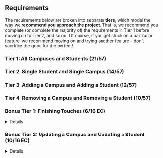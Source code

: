 ## Requirements

The requirements below are broken into separate **tiers**, which model the way we **recommend you approach the project**. That is, we recommend you complete (or complete the majority of) the requirements in Tier 1 before moving on to Tier 2, and so on. Of course, if you get stuck on a particular feature, we recommend moving on and trying another feature - don't sacrifice the good for the perfect!

### Tier 1: All Campuses and Students (21/57)

<!-- <details>

#### Backend

- [ ] Write a `campuses` model with the following information:
  - [ ] name - not empty or null
  - [ ] imageUrl - with a default value
  - [ ] address - not empty or null
  - [ ] description - extremely large text
- [ ] Write a `students` model with the following information:
  - [ ] firstName - not empty or null
  - [ ] lastName - not empty or null
  - [ ] email - not empty or null; must be a valid email
  - [ ] imageUrl - with a default value
  - [ ] gpa - decimal between 0.0 and 4.0
- [ ] Students may be associated with at most one campus. Likewise, campuses may be associated with many students

- [ ] Write a route to serve up all students
- [ ] Write a route to serve up all campuses

#### Frontend
- [ ] Write a campuses sub-reducer to manage campuses in your Redux store
- [ ] Write a students sub-reducer to manage students in your Redux store
- [ ] Write a component to display a list of all campuses (just their names and images)
- [ ] Write a component to display a list of all students (just their names)
- [ ] Display the all-campuses component when the url matches `/campuses`
- [ ] Display the all-students component when the url matches `/students`
- [ ] Add links to the navbar that can be used to navigate to the all-campuses view and the all-students view

Congrats! You have completed your first vertical slice! Make sure to `commit -m "Feature: Get All Campuses and Students"` before moving on (see `RUBRIC.md` - points are awarded/deducted for a proper git workflow)!

</details> -->

### Tier 2: Single Student and Single Campus (14/57)

<!-- <details>

#### Backend

- [ ] Write a route to serve up a single campus (based on its id), _including that campuses' students_
- [ ] Write a route to serve up a single student (based on their id), _including that student's campus_

#### Frontend
- [ ] Write a component to display a single campus with the following information:
  - [ ] The campus's name, image, address and description
  - [ ] A list of the names of all students in that campus (or a helpful message if it doesn't have any students)
- [ ] Display the appropriate campus's info when the url matches `/campuses/:campusId`
- [ ] Clicking on a campus from the all-campuses view should navigate to show that campus in the single-campus view

- [ ] Write a component to display a single student with the following information:
  - [ ] The student's full name, email, image, and gpa
  - [ ] The name of their campus (or a helpful message if they don't have one)
- [ ] Display the appropriate student when the url matches `/students/:studentId`
- [ ] Clicking on a student from the all-students view should navigate to show that student in the single-student view

- [ ] Clicking on the name of a student in the single-campus view should navigate to show that student in the single-student view
- [ ] Clicking on the name of a campus in the single-student view should navigate to show that campus in the single-campus view

Congrats! You have completed your second vertical slice! Make sure to `commit -m "Feature: Get Single Campus and Student"` before moving on (see `RUBRIC.md` - points are awarded/deducted for a proper git workflow)!


</details> -->

### Tier 3: Adding a Campus and Adding a Student (12/57)

<!-- <details>

#### Backend

- [ ] Write a route to add a new campus
- [ ] Write a route to add a new student

#### Frontend

- [ ] Write a component to display a form for adding a new campus that contains inputs for _at least_ the name and address.
- [ ] Display this component EITHER as part of the all-campuses view, or as its own view
- [ ] Submitting the form with a valid name/address should:
  - [ ] Make an AJAX request that causes the new campus to be persisted in the database
  - [ ] Add the new campus to the list of campuses without needing to refresh the page

- [ ] Write a component to display a form for adding a new student that contains inputs for _at least_ first name, last name and email
- [ ] Display this component EITHER as part of the all-students view, or as its own view
- [ ] Submitting the form with a valid first name/last name/email should:
  - [ ] Make an AJAX request that causes the new student to be persisted in the database
  - [ ] Add the new student to the list of students without needing to refresh the page

Congrats! You have completed your third vertical slice! Make sure to `commit -m "Feature: Add Campus and Student"` before moving on (see `RUBRIC.md` - points are awarded/deducted for a proper git workflow)!


</details> -->

### Tier 4: Removing a Campus and Removing a Student (10/57)

<!-- <details>

#### Backend

- [ ] Write a route to remove a campus (based on its id)
- [ ] Write a route to remove a student (based on their id)

#### Frontend

- [ ] In the all-campuses view, include an `X` button next to each campus
- [ ] Clicking the `X` button should:
  - [ ] Make an AJAX request that causes that campus to be removed from database
  - [ ] Remove the campus from the list of campuses without needing to refresh the page

- [ ] In the all-students view, include an `X` button next to each student
- [ ] Clicking the `X` button should:
  - [ ] Make an AJAX request that causes that student to be removed from database
  - [ ] Remove the student from the list of students without needing to refresh the page

Congrats! You have completed your fourth vertical slice! Make sure to `commit -m "Feature: Remove Campus and Student"` before moving on (see `RUBRIC.md` - points are awarded/deducted for a proper git workflow)!


</details> -->

### Bonus Tier 1: Finishing Touches (6/16 EC)

<details>

- [ ] If a user attempts to add a new student or campus without a required field, a helpful message should be displayed
- [ ] If a user attempts to access a page that doesn't exist (ex. `/cafeteria`), a helpful "not found" message should be displayed
- [ ] If a user attempts to view a student/campus that doesn't exist, a helpful message should be displayed
  <!-- - [ ] Whenever a component needs to wait for data to load from the server, a "loading" message should be displayed until the data is available -->
  <!-- - [ ] Has a working `seed` file, that seeds the db with complete student and campus instances. -->
- [ ] Overall, the app is spectacularly styled and visually stunning

</details>

### Bonus Tier 2: Updating a Campus and Updating a Student (10/16 EC)

<details>

#### Backend

- [ ] Write a route to update an existing campus
- [ ] Write a route to update an existing student

#### Frontend

- [ ] Write a component to display a form updating _at least_ a campus's name and address
- [ ] Display this component as part of the single-campus view
- Submitting the form with a valid name/address should:

  - [ ] Make an AJAX request that causes that campus to be updated in the database
  - [ ] Update the campus in the current view without needing to refresh the page

- [ ] Write a component to display a form updating _at least_ a student's first and last names, and email
- [ ] Display this component as part of the single-student view
- Submitting the form with a valid name/address should:
  - [ ] Make an AJAX request that causes that student to be updated in the database
  - [ ] Update the student in the current view without needing to refresh the page

</details>
